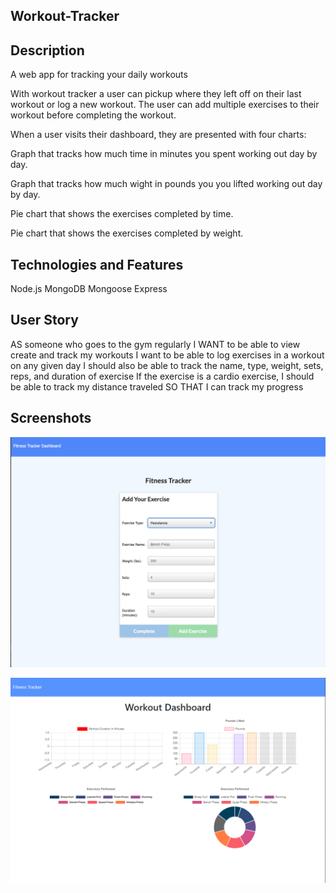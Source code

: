 ## Workout-Tracker

## Description
A web app for tracking your daily workouts

With workout tracker a user can pickup where they left off on their last workout or log a new workout. The user can add multiple exercises to their workout before completing the workout.

When a user visits their dashboard, they are presented with four charts:

Graph that tracks how much time in minutes you spent working out day by day.

Graph that tracks how much wight in pounds you you lifted working out day by day.

Pie chart that shows the exercises completed by time.

Pie chart that shows the exercises completed by weight.

## Technologies and Features

Node.js
MongoDB
Mongoose
Express

## User Story

AS someone who goes to the gym regularly
I WANT to be able to view create and track my workouts
I want to be able to log exercises in a workout on any given day
I should also be able to track the name, type, weight, sets, reps, and duration of exercise
If the exercise is a cardio exercise, I should be able to track my distance traveled
SO THAT I can track my progress 

## Screenshots

![Main Screen](/public/img/workout-tracker-1.png "Main screen")

![Graph Screen](/public/img/workout-tracker-2.png "Graph screen")